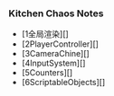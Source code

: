 ### Kitchen Chaos Notes

- [1全局渲染][]
- [2PlayerController][]
- [3CameraChine][]
- [4InputSystem][]
- [5Counters][]
- [6ScriptableObjects][]
